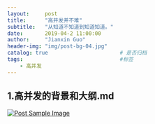 ```yaml
---
layout:     post
title:      "高并发并不难"
subtitle:   "从知道不知道到知道知道。"
date:       2019-04-2 11:00:00
author:     "Jianxin Guo"
header-img: "img/post-bg-04.jpg"
catalog: true                       # 是否归档
tags:                               #标签
    - 高并发
--- 
```

## 1.高并发的背景和大纲.md

<a href="#">
    <img src="{{ site.baseurl }}/img/高并发的背景及大纲.png" alt="Post Sample Image">
</a>